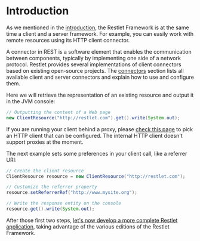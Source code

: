# Introduction

As we mentioned in the [introduction](guide:///introduction/overview "Part I - Introduction"),
the Restlet Framework is at the same time a client and a server
framework. For example, you can easily work with remote resources using
its HTTP client connector.

A connector in REST is a software element that enables the communication
between components, typically by implementing one side of a network
protocol. Restlet provides several implementations of client connectors
based on existing open-source projects. The
[connectors](guide:///core/base/connectors "Connectors")
section lists all available client and server connectors and explain how
to use and configure them.

Here we will retrieve the representation of an existing resource and
output it in the JVM console:


```java
// Outputting the content of a Web page  
new ClientResource("http://restlet.com").get().write(System.out);  
```


If you are running your client behind a proxy, please [check this
page](guide:///core/base/connectors) to
pick an HTTP client that can be configured. The internal HTTP client
doesn't support proxies at the moment.

The next example sets some preferences in your client call, like a
referrer URI:


```java
// Create the client resource  
ClientResource resource = new ClientResource("http://restlet.com");  

// Customize the referrer property  
resource.setReferrerRef("http://www.mysite.org");  

// Write the response entity on the console
resource.get().write(System.out);  
```


After those first two steps, [let's now develop a more complete Restlet
application](guide:///introduction/first-steps/first-application "First application"),
taking advantage of the various editions of the Restlet Framework.
